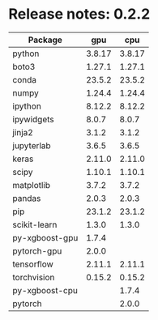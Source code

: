 # Release notes: 0.2.2

Package | gpu| cpu
---|---|---
python|3.8.17|3.8.17
boto3|1.27.1|1.27.1
conda|23.5.2|23.5.2
numpy|1.24.4|1.24.4
ipython|8.12.2|8.12.2
ipywidgets|8.0.7|8.0.7
jinja2|3.1.2|3.1.2
jupyterlab|3.6.5|3.6.5
keras|2.11.0|2.11.0
scipy|1.10.1|1.10.1
matplotlib|3.7.2|3.7.2
pandas|2.0.3|2.0.3
pip|23.1.2|23.1.2
scikit-learn|1.3.0|1.3.0
py-xgboost-gpu|1.7.4| 
pytorch-gpu|2.0.0| 
tensorflow|2.11.1|2.11.1
torchvision|0.15.2|0.15.2
py-xgboost-cpu| |1.7.4
pytorch| |2.0.0
